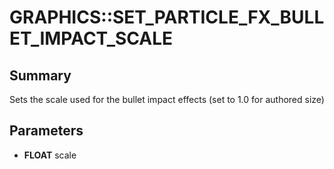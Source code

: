# GRAPHICS::SET_PARTICLE_FX_BULLET_IMPACT_SCALE

## Summary
Sets the scale used for the bullet impact effects (set to 1.0 for authored size)

## Parameters
* **FLOAT** scale